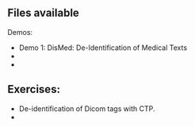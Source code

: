 Files available
---------------
Demos:
- Demo 1: DisMed: De-Identification of Medical Texts
-
-
Exercises:
-
- De-identification of Dicom tags with CTP.
-
